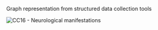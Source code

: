 Graph representation from structured data collection tools

![CC16 - Neurological manifestations](https://github.com/user-attachments/assets/ca0b2620-b82b-4ced-9169-f050ca72f8ed)
